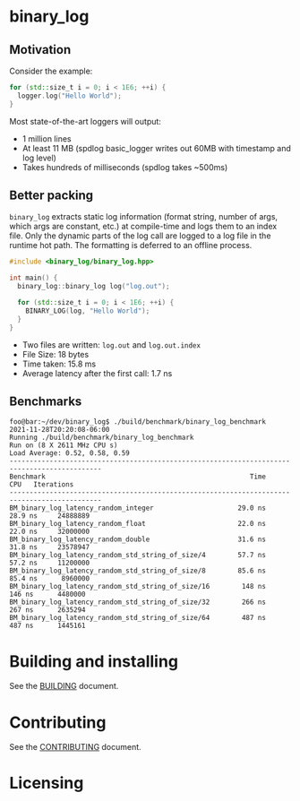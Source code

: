 # binary_log

## Motivation

Consider the example:

```cpp
for (std::size_t i = 0; i < 1E6; ++i) {
  logger.log("Hello World");
}
```

Most state-of-the-art loggers will output:
* 1 million lines
* At least 11 MB (spdlog basic_logger writes out 60MB with timestamp and log level)
* Takes hundreds of milliseconds (spdlog takes ~500ms)

## Better packing

`binary_log` extracts static log information (format string, number of args, which args are constant, etc.) at compile-time and logs them to an index file. Only the dynamic parts of the log call are logged to a log file in the runtime hot path. The formatting is deferred to an offline process.

```cpp
#include <binary_log/binary_log.hpp>

int main() {
  binary_log::binary_log log("log.out");

  for (std::size_t i = 0; i < 1E6; ++i) {
    BINARY_LOG(log, "Hello World");
  }
}
```

* Two files are written: `log.out` and `log.out.index`
* File Size: 18 bytes
* Time taken: 15.8 ms 
* Average latency after the first call: 1.7 ns

## Benchmarks

```console
foo@bar:~/dev/binary_log$ ./build/benchmark/binary_log_benchmark
2021-11-28T20:20:08-06:00
Running ./build/benchmark/binary_log_benchmark
Run on (8 X 2611 MHz CPU s)
Load Average: 0.52, 0.58, 0.59
---------------------------------------------------------------------------------------------
Benchmark                                                   Time             CPU   Iterations
---------------------------------------------------------------------------------------------
BM_binary_log_latency_random_integer                     29.0 ns         28.9 ns     24888889
BM_binary_log_latency_random_float                       22.0 ns         22.0 ns     32000000
BM_binary_log_latency_random_double                      31.6 ns         31.8 ns     23578947
BM_binary_log_latency_random_std_string_of_size/4        57.7 ns         57.2 ns     11200000
BM_binary_log_latency_random_std_string_of_size/8        85.6 ns         85.4 ns      8960000
BM_binary_log_latency_random_std_string_of_size/16        148 ns          146 ns      4480000
BM_binary_log_latency_random_std_string_of_size/32        266 ns          267 ns      2635294
BM_binary_log_latency_random_std_string_of_size/64        487 ns          487 ns      1445161
```

# Building and installing

See the [BUILDING](BUILDING.md) document.

# Contributing

See the [CONTRIBUTING](CONTRIBUTING.md) document.

# Licensing

<!--
Please go to https://choosealicense.com/ and choose a license that fits your
needs. GNU GPLv3 is a pretty nice option ;-)
-->
